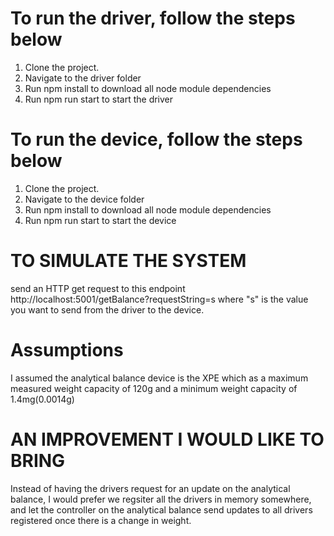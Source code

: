 # To run the driver, follow the steps below
1. Clone the project.
2. Navigate to the driver folder
3. Run npm install to download all node module dependencies
4. Run npm run start to start the driver


# To run the device, follow the steps below
1. Clone the project.
2. Navigate to the device folder
3. Run npm install to download all node module dependencies
4. Run npm run start to start the device


# TO SIMULATE THE SYSTEM
send an HTTP get request to this endpoint http://localhost:5001/getBalance?requestString=s where "s" is the value you want to send from the driver to the device.

# Assumptions
I assumed the analytical balance device is the XPE which as a maximum measured weight capacity of 120g and a minimum weight capacity of 1.4mg(0.0014g)


# AN IMPROVEMENT I WOULD LIKE TO BRING
Instead of having the drivers request for an update on the analytical balance, I would prefer we regsiter all the drivers in memory somewhere, and let the controller on the analytical balance send updates to all drivers registered once there is a change in weight.
